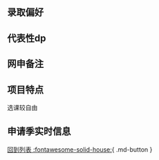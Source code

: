 ## 录取偏好

## 代表性dp

## 网申备注

## 项目特点
选课较自由
## 申请季实时信息

[回到列表 :fontawesome-solid-house:](选校梯度.md){ .md-button }
